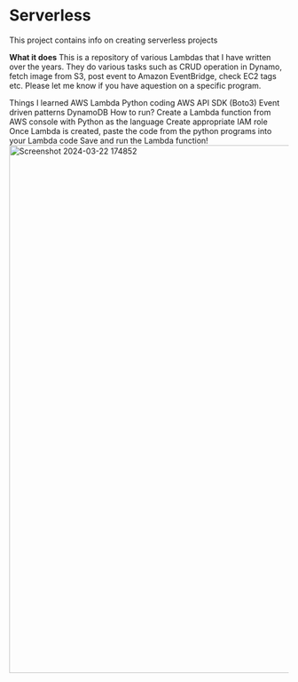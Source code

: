 # Serverless
This project contains info on creating serverless projects

**What it does**
This is a repository of various Lambdas that I have written over the years. They do various tasks such as CRUD operation in Dynamo, fetch image from S3, post event to Amazon EventBridge, check EC2 tags etc. Please let me know if you have aquestion on a specific program.

Things I learned
AWS Lambda
Python coding
AWS API SDK (Boto3)
Event driven patterns
DynamoDB
How to run?
Create a Lambda function from AWS console with Python as the language
Create appropriate IAM role
Once Lambda is created, paste the code from the python programs into your Lambda code
Save and run the Lambda function!
<img width="951" alt="Screenshot 2024-03-22 174852" src="https://github.com/cloudwithteja/Serverless/assets/152591310/1f54b9cd-efbb-44fc-8090-51ae571cc5d4">



